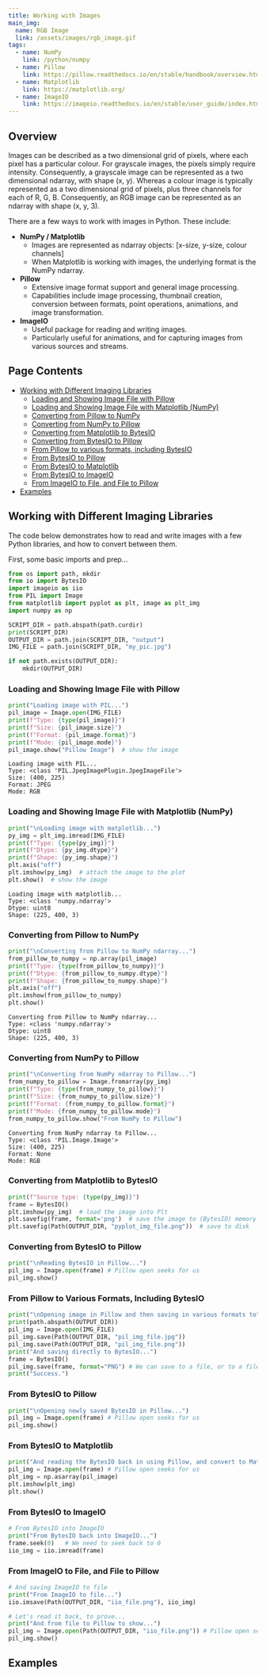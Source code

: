 ```yaml
---
title: Working with Images
main_img:
  name: RGB Image
  link: /assets/images/rgb_image.gif
tags: 
  - name: NumPy
    link: /python/numpy
  - name: Pillow
    link: https://pillow.readthedocs.io/en/stable/handbook/overview.html
  - name: Matplotlib
    link: https://matplotlib.org/
  - name: ImageIO
    link: https://imageio.readthedocs.io/en/stable/user_guide/index.html    
---
```

## Overview

Images can be described as a two dimensional grid of pixels, where each pixel has a particular colour.  For grayscale images, the pixels simply require intensity.  Consequently, a grayscale image can be represented as a two dimensional ndarray, with shape (x, y).
Whereas a colour image is typically represented as a two dimensional grid of pixels, plus three channels for each of R, G, B.  Consequently, an RGB image can be represented as an ndarray with shape (x, y, 3).

There are a few ways to work with images in Python. These include:

- **NumPy / Matplotlib**
  - Images are represented as ndarray objects: [x-size, y-size, colour channels]
  - When Matplotlib is working with images, the underlying format is the NumPy ndarray.
- **Pillow**
  - Extensive image format support and general image processing.
  - Capabilities include image processing, thumbnail creation, conversion between formats, point operations, animations, and image transformation.
- **ImageIO**
  - Useful package for reading and writing images.
  - Particularly useful for animations, and for capturing images from various sources and streams.

## Page Contents

- [Working with Different Imaging Libraries](#working-with-different-imaging-libraries)
  - [Loading and Showing Image File with Pillow](#loading-and-showing-image-file-with-pillow)
  - [Loading and Showing Image File with Matplotlib (NumPy)](#loading-and-showing-image-file-with-matplotlib-numpy)
  - [Converting from Pillow to NumPy](#converting-from-pillow-to-numpy)
  - [Converting from NumPy to Pillow](#converting-from-numpy-to-pillow)
  - [Converting from Matplotlib to BytesIO](#converting-from-matplotlib-to-bytesio)
  - [Converting from BytesIO to Pillow](#converting-from-bytesio-to-pillow)
  - [From Pillow to various formats, including BytesIO](#from-pillow-to-various-formats-including-bytesio)
  - [From BytesIO to Pillow](#from-bytesio-to-pillow)
  - [From BytesIO to Matplotlib](#from-bytesio-to-matplotlib)
  - [From BytesIO to ImageIO](#from-bytesio-to-imageio)
  - [From ImageIO to File, and File to Pillow](#from-imageio-to-file-and-file-to-pillow)
- [Examples](#examples)

## Working with Different Imaging Libraries

The code below demonstrates how to read and write images with a few Python libraries, and how to convert between them.

First, some basic imports and prep...

```python
from os import path, mkdir
from io import BytesIO
import imageio as iio
from PIL import Image
from matplotlib import pyplot as plt, image as plt_img
import numpy as np

SCRIPT_DIR = path.abspath(path.curdir)
print(SCRIPT_DIR)
OUTPUT_DIR = path.join(SCRIPT_DIR, "output")
IMG_FILE = path.join(SCRIPT_DIR, "my_pic.jpg")

if not path.exists(OUTPUT_DIR):
    mkdir(OUTPUT_DIR)
```

### Loading and Showing Image File with Pillow

```python
print("Loading image with PIL...")
pil_image = Image.open(IMG_FILE)
print(f"Type: {type(pil_image)}")
print(f"Size: {pil_image.size}")
print(f"Format: {pil_image.format}")
print(f"Mode: {pil_image.mode}")
pil_image.show("Pillow Image")  # show the image
```

```
Loading image with PIL...
Type: <class 'PIL.JpegImagePlugin.JpegImageFile'>
Size: (400, 225)
Format: JPEG
Mode: RGB
```

### Loading and Showing Image File with Matplotlib (NumPy)

```python
print("\nLoading image with matplotlib...")
py_img = plt_img.imread(IMG_FILE)
print(f"Type: {type(py_img)}")
print(f"Dtype: {py_img.dtype}")
print(f"Shape: {py_img.shape}")
plt.axis("off")
plt.imshow(py_img)  # attach the image to the plot
plt.show()  # show the image
```

```text
Loading image with matplotlib...
Type: <class 'numpy.ndarray'>
Dtype: uint8
Shape: (225, 400, 3)
```

### Converting from Pillow to NumPy

```python
print("\nConverting from Pillow to NumPy ndarray...")
from_pillow_to_numpy = np.array(pil_image)
print(f"Type: {type(from_pillow_to_numpy)}")
print(f"Dtype: {from_pillow_to_numpy.dtype}")
print(f"Shape: {from_pillow_to_numpy.shape}")
plt.axis("off")
plt.imshow(from_pillow_to_numpy)
plt.show()
```

```text
Converting from Pillow to NumPy ndarray...
Type: <class 'numpy.ndarray'>
Dtype: uint8
Shape: (225, 400, 3)
```

### Converting from NumPy to Pillow

```python
print("\nConverting from NumPy ndarray to Pillow...")
from_numpy_to_pillow = Image.fromarray(py_img)
print(f"Type: {type(from_numpy_to_pillow)}")
print(f"Size: {from_numpy_to_pillow.size}")
print(f"Format: {from_numpy_to_pillow.format}")
print(f"Mode: {from_numpy_to_pillow.mode}")
from_numpy_to_pillow.show("From NumPy to Pillow")
```

```text
Converting from NumPy ndarray to Pillow...
Type: <class 'PIL.Image.Image'>
Size: (400, 225)
Format: None
Mode: RGB
```

### Converting from Matplotlib to BytesIO

```python
print(f"Source type: {type(py_img)}")
frame = BytesIO()
plt.imshow(py_img)  # load the image into Plt
plt.savefig(frame, format='png')  # save the image to (BytesIO) memory
plt.savefig(Path(OUTPUT_DIR, "pyplot_img_file.png"))  # save to disk
```

### Converting from BytesIO to Pillow

```python
print("\nReading BytesIO in Pillow...")
pil_img = Image.open(frame) # Pillow open seeks for us
pil_img.show()
```

### From Pillow to Various Formats, Including BytesIO

```python
print("\nOpening image in Pillow and then saving in various formats to")
print(path.abspath(OUTPUT_DIR))
pil_img = Image.open(IMG_FILE)
pil_img.save(Path(OUTPUT_DIR, "pil_img_file.jpg"))
pil_img.save(Path(OUTPUT_DIR, "pil_img_file.png"))
print("And saving directly to BytesIO...")
frame = BytesIO()
pil_img.save(frame, format="PNG") # We can save to a file, or to a file-like object, like BytesIO
print("Success.")
```

### From BytesIO to Pillow

```python
print("\nOpening newly saved BytesIO in Pillow...")
pil_img = Image.open(frame) # Pillow open seeks for us
pil_img.show()
```

### From BytesIO to Matplotlib

```python
print("And reading the BytesIO back in using Pillow, and convert to Matplotlib...")
pil_img = Image.open(frame) # Pillow open seeks for us
plt_img = np.asarray(pil_image)
plt.imshow(plt_img)
plt.show()
```

### From BytesIO to ImageIO

```python
# From BytesIO into ImageIO
print("From BytesIO back into ImageIO...")
frame.seek(0)   # We need to seek back to 0
iio_img = iio.imread(frame)
```

### From ImageIO to File, and File to Pillow

```python
# And saving ImageIO to file
print("From ImageIO to file...")
iio.imsave(Path(OUTPUT_DIR, "iio_file.png"), iio_img)

# Let's read it back, to prove...
print("And from file to Pillow to show...")
pil_img = Image.open(Path(OUTPUT_DIR, "iio_file.png")) # Pillow open seeks for us
pil_img.show()
```

## Examples

